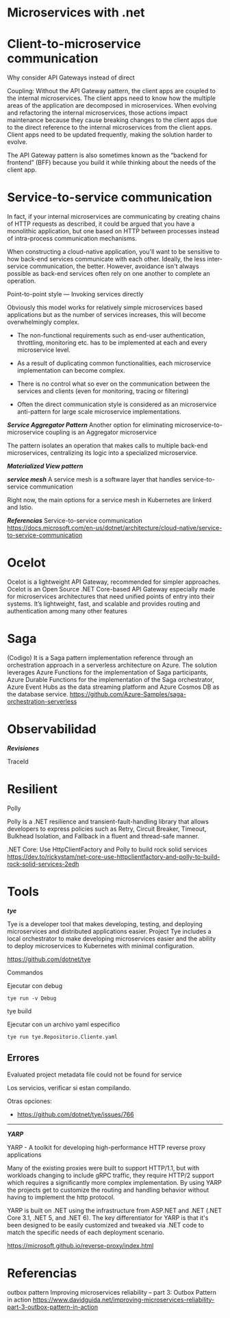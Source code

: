 # Microservices with .net 

# Client-to-microservice communication


Why consider API Gateways instead of direct 

Coupling: Without the API Gateway pattern, the client apps are coupled to the internal microservices. The client apps need to know how the multiple areas of the application are decomposed in microservices. When evolving and refactoring the internal microservices, those actions impact maintenance because they cause breaking changes to the client apps due to the direct reference to the internal microservices from the client apps. Client apps need to be updated frequently, making the solution harder to evolve.

The API Gateway pattern is also sometimes known as the “backend for frontend” (BFF) because you build it while thinking about the needs of the client app.




# Service-to-service communication


In fact, if your internal microservices are communicating by creating chains of HTTP requests as described, it could be argued that you have a monolithic application, but one based on HTTP between processes instead of intra-process communication mechanisms.


When constructing a cloud-native application, you'll want to be sensitive to how back-end services communicate with each other. Ideally, the less inter-service communication, the better. However, avoidance isn't always possible as back-end services often rely on one another to complete an operation.

Point-to-point style — Invoking services directly

Obviously this model works for relatively simple microservices based applications but as the number of services increases, this will become overwhelmingly complex.

- The non-functional requirements such as end-user authentication, throttling, monitoring etc. has to be implemented at each and every microservice level.
- As a result of duplicating common functionalities, each microservice implementation can become complex.
- There is no control what so ever on the communication between the services and clients (even for monitoring, tracing or filtering)

- Often the direct communication style is considered as an microservice anti-pattern for large scale microservice implementations.



***Service Aggregator Pattern***
Another option for eliminating microservice-to-microservice coupling is an Aggregator microservice

The pattern isolates an operation that makes calls to multiple back-end microservices, centralizing its logic into a specialized microservice.
 

***Materialized View pattern***



***service mesh***
A service mesh is a software layer that handles service-to-service communication

Right now, the main options for a service mesh in Kubernetes are linkerd and Istio.

***Referencias***
Service-to-service communication
https://docs.microsoft.com/en-us/dotnet/architecture/cloud-native/service-to-service-communication

# Ocelot

Ocelot is a lightweight API Gateway, recommended for simpler approaches. Ocelot is an Open Source .NET Core-based API Gateway especially made for microservices architectures that need unified points of entry into their systems. It’s lightweight, fast, and scalable and provides routing and authentication among many other features



# Saga

 

(Codigo) It is a Saga pattern implementation reference through an orchestration approach in a serverless architecture on Azure. The solution leverages Azure Functions for the implementation of Saga participants, Azure Durable Functions for the implementation of the Saga orchestrator, Azure Event Hubs as the data streaming platform and Azure Cosmos DB as the database service.
https://github.com/Azure-Samples/saga-orchestration-serverless


# Observabilidad

***Revisiones***

TraceId


# Resilient 

Polly 

Polly is a .NET resilience and transient-fault-handling library that allows developers to express policies such as Retry, Circuit Breaker, Timeout, Bulkhead Isolation, and Fallback in a fluent and thread-safe manner.


 .NET Core: Use HttpClientFactory and Polly to build rock solid services 
https://dev.to/rickystam/net-core-use-httpclientfactory-and-polly-to-build-rock-solid-services-2edh

# Tools


***tye***

Tye is a developer tool that makes developing, testing, and deploying microservices and distributed applications easier. Project Tye includes a local orchestrator to make developing microservices easier and the ability to deploy microservices to Kubernetes with minimal configuration.

https://github.com/dotnet/tye

Commandos

Ejecutar con debug

```
tye run -v Debug
```

tye build

Ejecutar con un archivo yaml especifico

```
tye run tye.Repositorio.Cliente.yaml
```


Errores
----------


Evaluated project metadata file could not be found for service

Los servicios, verificar si estan compilando.

Otras opciones:
- https://github.com/dotnet/tye/issues/766

--------------------

***YARP***

YARP - A toolkit for developing high-performance HTTP reverse proxy applications

Many of the existing proxies were built to support HTTP/1.1, but with workloads changing to include gRPC traffic, they require HTTP/2 support which requires a significantly more complex implementation. By using YARP the projects get to customize the routing and handling behavior without having to implement the http protocol.

YARP is built on .NET using the infrastructure from ASP.NET and .NET (.NET Core 3.1, .NET 5, and .NET 6). The key differentiator for YARP is that it's been designed to be easily customized and tweaked via .NET code to match the specific needs of each deployment scenario.

https://microsoft.github.io/reverse-proxy/index.html

# Referencias

outbox pattern
Improving microservices reliability – part 3: Outbox Pattern in action
https://www.davidguida.net/improving-microservices-reliability-part-3-outbox-pattern-in-action


